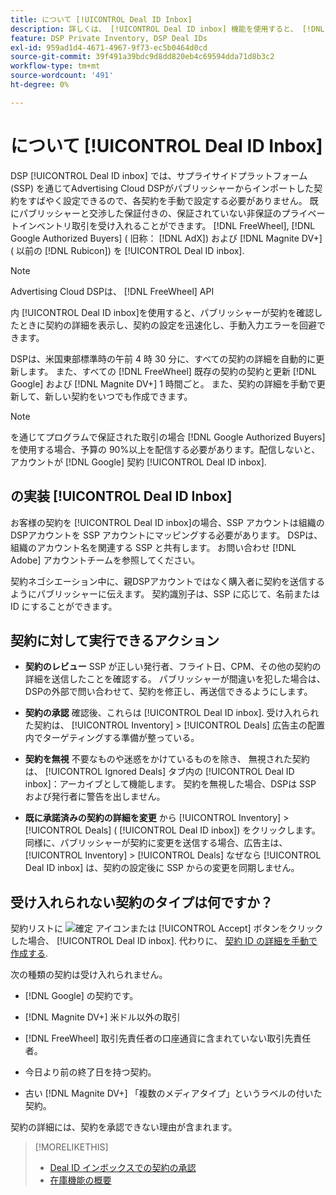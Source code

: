 ```yaml
---
title: について [!UICONTROL Deal ID Inbox]
description: 詳しくは、 [!UICONTROL Deal ID inbox] 機能を使用すると、 [!DNL FreeWheel], [!DNL Google Authorized Buyers] ( 旧称： [!DNL AdX]), and [!DNL Magnite DV+] ( 以前の [!DNL Rubicon]) をクリックします。
feature: DSP Private Inventory, DSP Deal IDs
exl-id: 959ad1d4-4671-4967-9f73-ec5b0464d0cd
source-git-commit: 39f491a39bdc9d8dd820eb4c69594dda71d8b3c2
workflow-type: tm+mt
source-wordcount: '491'
ht-degree: 0%

---
```


# について [!UICONTROL Deal ID Inbox]

DSP [!UICONTROL Deal ID inbox] では、サプライサイドプラットフォーム (SSP) を通じてAdvertising Cloud DSPがパブリッシャーからインポートした契約をすばやく設定できるので、各契約を手動で設定する必要がありません。 既にパブリッシャーと交渉した保証付きの、保証されていない非保証のプライベートインベントリ取引を受け入れることができます。 [!DNL FreeWheel], [!DNL Google Authorized Buyers] ( 旧称： [!DNL AdX]) および [!DNL Magnite DV+] ( 以前の [!DNL Rubicon]) を [!UICONTROL Deal ID inbox].

>[!NOTE]
>
>Advertising Cloud DSPは、 [!DNL FreeWheel] API

内 [!UICONTROL Deal ID inbox]を使用すると、パブリッシャーが契約を確認したときに契約の詳細を表示し、契約の設定を迅速化し、手動入力エラーを回避できます。

<!-- 
Accepting a deal automatically pre-populates a new Deal ID record with details from the publisher, and you need to enter only the publisher [always? or just in some cases?], the media type, who can access the deal, and any attribute labels to apply to the deal so it's easy to find. [Are labels a dimension you can report on?]

For each available deal, you can review the deal details sent directly from the publisher. Some deals are grouped as proposals (packages), and you can see the individual deal details by reviewing the deal.
   
You can accept any available deal or move an incorrect deal to the Ignored Deals tab. You can also un-ignore deals, which moves them back to the New Deals tab so you can potentially accept them.

For each deal, you can select one publisher and one media type (Desktop Video, Mobile Video, Connected TV, Display, or Audio), and you can share the deal with specific advertisers and with all advertisers for a specific account.
 -->

DSPは、米国東部標準時の午前 4 時 30 分に、すべての契約の詳細を自動的に更新します。 また、すべての [!DNL FreeWheel] 既存の契約の契約と更新 [!DNL Google] および [!DNL Magnite DV+] 1 時間ごと。 また、契約の詳細を手動で更新して、新しい契約をいつでも作成できます。

<!-- MC: I'm not sure where I got the following. Is this currently true? -->
>[!NOTE]
>
>を通じてプログラムで保証された取引の場合 [!DNL Google Authorized Buyers]を使用する場合、予算の 90%以上を配信する必要があります。配信しないと、アカウントが [!DNL Google] 契約 [!UICONTROL Deal ID inbox].

## の実装 [!UICONTROL Deal ID Inbox]

お客様の契約を [!UICONTROL Deal ID inbox]の場合、SSP アカウントは組織のDSPアカウントを SSP アカウントにマッピングする必要があります。 DSPは、組織のアカウント名を関連する SSP と共有します。 お問い合わせ [!DNL Adobe] アカウントチームを参照してください。

契約ネゴシエーション中に、親DSPアカウントではなく購入者に契約を送信するようにパブリッシャーに伝えます。 契約識別子は、SSP に応じて、名前または ID にすることができます。

## 契約に対して実行できるアクション

* **契約のレビュー** SSP が正しい発行者、フライト日、CPM、その他の契約の詳細を送信したことを確認する。 パブリッシャーが間違いを犯した場合は、DSPの外部で問い合わせて、契約を修正し、再送信できるようにします。

* **契約の承認** 確認後、これらは [!UICONTROL Deal ID inbox]. 受け入れられた契約は、 [!UICONTROL Inventory] > [!UICONTROL Deals] 広告主の配置内でターゲティングする準備が整っている。

* **契約を無視** 不要なものや迷惑をかけているものを除き、 無視された契約は、 [!UICONTROL Ignored Deals] タブ内の [!UICONTROL Deal ID inbox]：アーカイブとして機能します。 契約を無視した場合、DSPは SSP および発行者に警告を出しません。

* **既に承諾済みの契約の詳細を変更** から [!UICONTROL Inventory] > [!UICONTROL Deals] ( [!UICONTROL Deal ID inbox]) をクリックします。 同様に、パブリッシャーが契約に変更を送信する場合、広告主は、 [!UICONTROL Inventory] > [!UICONTROL Deals] なぜなら [!UICONTROL Deal ID inbox] は、契約の設定後に SSP からの変更を同期しません。

## 受け入れられない契約のタイプは何ですか？

契約リストに ![確定](/help/dsp/assets/accept.png) アイコンまたは [!UICONTROL Accept] ボタンをクリックした場合、 [!UICONTROL Deal ID inbox]. 代わりに、 [契約 ID の詳細を手動で作成する](/help/dsp/inventory/deal-id-create.md).

次の種類の契約は受け入れられません。

* [!DNL Google] の契約です。

* [!DNL Magnite DV+] 米ドル以外の取引

* [!DNL FreeWheel] 取引先責任者の口座通貨に含まれていない取引先責任者。

* 今日より前の終了日を持つ契約。

* 古い [!DNL Magnite DV+] 「複数のメディアタイプ」というラベルの付いた契約。

契約の詳細には、契約を承認できない理由が含まれます。

>[!MORELIKETHIS]
>
>* [Deal ID インボックスでの契約の承認](deal-id-inbox-accept.md)
>* [在庫機能の概要](inventory-overview.md)

